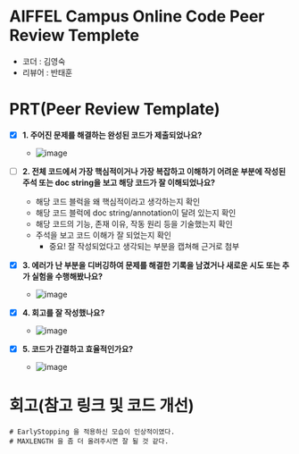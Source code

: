 # AIFFEL Campus Online Code Peer Review Templete
- 코더 : 김영숙
- 리뷰어 : 반태훈
 

# PRT(Peer Review Template)
- [x]  **1. 주어진 문제를 해결하는 완성된 코드가 제출되었나요?**
    - ![image](https://github.com/user-attachments/assets/9ccb8ca6-d7a2-438d-923e-90c91e2091b3)

- [ ]  **2. 전체 코드에서 가장 핵심적이거나 가장 복잡하고 이해하기 어려운 부분에 작성된 
주석 또는 doc string을 보고 해당 코드가 잘 이해되었나요?**
    - 해당 코드 블럭을 왜 핵심적이라고 생각하는지 확인
    - 해당 코드 블럭에 doc string/annotation이 달려 있는지 확인
    - 해당 코드의 기능, 존재 이유, 작동 원리 등을 기술했는지 확인
    - 주석을 보고 코드 이해가 잘 되었는지 확인
        - 중요! 잘 작성되었다고 생각되는 부분을 캡쳐해 근거로 첨부
        
- [x]  **3. 에러가 난 부분을 디버깅하여 문제를 해결한 기록을 남겼거나
새로운 시도 또는 추가 실험을 수행해봤나요?**
    - ![image](https://github.com/user-attachments/assets/259953e1-8e2c-40ea-b399-957d3bd330fa)

- [x]  **4. 회고를 잘 작성했나요?**
    - ![image](https://github.com/user-attachments/assets/47f26dde-3717-4225-a1d8-0fe5969bd65d)

- [x]  **5. 코드가 간결하고 효율적인가요?**
    - ![image](https://github.com/user-attachments/assets/db6d81f3-bb42-4615-a0fc-9577d826f8d5)


# 회고(참고 링크 및 코드 개선)
```
# EarlyStopping 을 적용하신 모습이 인상적이였다.
# MAXLENGTH 을 좀 더 올려주시면 잘 될 것 같다.
```

